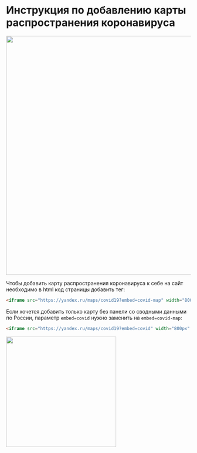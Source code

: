 # Инструкция по добавлению карты распространения коронавируса
<p align="center">
<img src="https://avatars.mds.yandex.net/get-bunker/56833/13634d10eba08e395b1133c6743c24517b433ecb/orig" width="650px" />
</p>

Чтобы добавить карту распространения коронавируса к себе на сайт необходимо в html код страницы добавить тег:

```html
<iframe src="https://yandex.ru/maps/covid19?embed=covid-map" width="800px" height="500px"></iframe>
```

Если хочется добавить только карту без панели со сводными данными по России, параметр `embed=covid` нужно заменить на `embed=covid-map`:

```html
<iframe src="https://yandex.ru/maps/covid19?embed=covid" width="800px" height="500px"></iframe>
```
<img src="https://avatars.mds.yandex.net/get-bunker/49769/e60f352964bc59a4a0b95005104b16fbdf5eb23a/orig" width="300px" />
